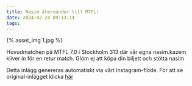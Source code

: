 ```yaml
---
title: Nasim återvänder till MTFL!
date: 2024-02-24 09:13:14
tags:
---
```

<div class="postId" style="display: none;">ID: 18326827003119643</div>

<div class="postImageContainer">
{% asset_img 1.jpg %}
</div>




Huvudmatchen på MTFL 7.0 i Stockholm 313 där vår egna nasim.kazem  kliver in för en retur match. Glöm ej att köpa din biljett och stötta nasim

<div class="automaticGeneratedPostDescription">
Detta inlägg genereras automatiskt via vårt Instagram-flöde. För att se original-inlägget klicka <a target="_blank" href="https://www.instagram.com/p/C3uR2sVNjht/">här</a>
</div>
<br>
